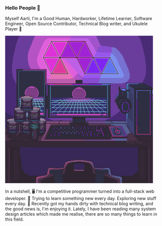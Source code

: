 ### Hello People 👋

Myself Aarti, I'm a Good Human, Hardworker, Lifetime Learner, Software Engineer, Open Source Contributor, Technical Blog writer, and Ukulele Player 🎸

![](https://github.com/Aarti002/Aarti002/blob/main/profile.gif)

In a nutshell, 
🖥️ I'm a competitive programmer turned into a full-stack web developer. 
🌱 Trying to learn something new every day. Exploring new stuff every day. 
📃 Recently got my hands dirty with technical blog writing, and the good news is, I'm enjoying it.
Lately, I have been reading many system design articles which made me realise, there are so many things to learn in this field.
